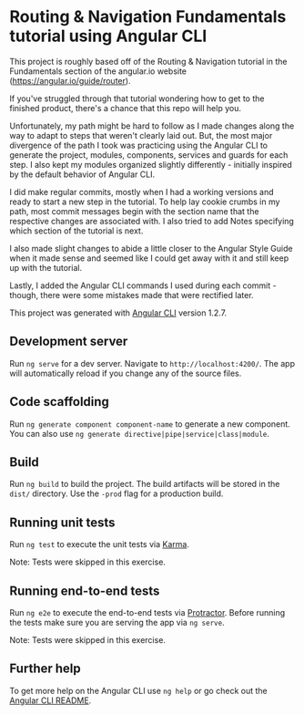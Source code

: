 # Routing & Navigation Fundamentals tutorial using Angular CLI

This project is roughly based off of the Routing & Navigation tutorial in the Fundamentals section of the angular.io website (https://angular.io/guide/router).

If you've struggled through that tutorial wondering how to get to the finished product, there's a chance that this repo will help you.

Unfortunately, my path might be hard to follow as I made changes along the way to adapt to steps that weren't clearly laid out. But, the most major divergence of the path I took was practicing using the Angular CLI to generate the project, modules, components, services and guards for each step.  I also kept my modules organized slightly differently - initially inspired by the default behavior of Angular CLI.

I did make regular commits, mostly when I had a working versions and ready to start a new step in the tutorial.  To help lay cookie crumbs in my path, most commit messages begin with the section name that the respective changes are associated with.  I also tried to add Notes specifying which section of the tutorial is next.

I also made slight changes to abide a little closer to the Angular Style Guide when it made sense and seemed like I could get away with it and still keep up with the tutorial.

Lastly, I added the Angular CLI commands I used during each commit - though, there were some mistakes made that were rectified later.

This project was generated with [Angular CLI](https://github.com/angular/angular-cli) version 1.2.7.

## Development server

Run `ng serve` for a dev server. Navigate to `http://localhost:4200/`. The app will automatically reload if you change any of the source files.

## Code scaffolding

Run `ng generate component component-name` to generate a new component. You can also use `ng generate directive|pipe|service|class|module`.

## Build

Run `ng build` to build the project. The build artifacts will be stored in the `dist/` directory. Use the `-prod` flag for a production build.

## Running unit tests

Run `ng test` to execute the unit tests via [Karma](https://karma-runner.github.io).

Note: Tests were skipped in this exercise.

## Running end-to-end tests

Run `ng e2e` to execute the end-to-end tests via [Protractor](http://www.protractortest.org/).
Before running the tests make sure you are serving the app via `ng serve`.

Note: Tests were skipped in this exercise.

## Further help

To get more help on the Angular CLI use `ng help` or go check out the [Angular CLI README](https://github.com/angular/angular-cli/blob/master/README.md).
